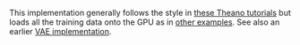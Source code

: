 This implementation generally follows the style in [these Theano
tutorials](https://github.com/Newmu/Theano-Tutorials) but loads all the training
data onto the GPU as in [other examples](http://deeplearning.net/tutorial/code/logistic_sgd.py). See also
an earlier [VAE implementation](https://github.com/y0ast/Variational-Autoencoder).


